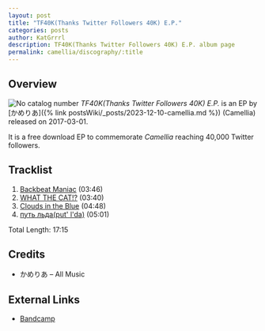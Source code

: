 ```yaml
---
layout: post
title: "TF40K(Thanks Twitter Followers 40K) E.P."
categories: posts
author: KatGrrrl
description: TF40K(Thanks Twitter Followers 40K) E.P. album page
permalink: camellia/discography/:title
---
```


## Overview

![No catalog number](/assets/images/camellia/albums/TF40KEP.png)
*TF40K(Thanks Twitter Followers 40K) E.P.* is an EP by [かめりあ]({% link postsWiki/_posts/2023-12-10-camellia.md %}) (Camellia) released on 2017-03-01.

It is a free download EP to commemorate *Camellia* reaching 40,000 Twitter followers.

## Tracklist

1. [Backbeat Maniac](#) (03:46)
2. [WHAT THE CAT!?](#) (03:40)
3. [Clouds in the Blue](#) (04:48)
4. [путь льда(put' l'da)](#) (05:01)

Total Length: 17:15

## Credits

* かめりあ – All Music

## External Links

* [Bandcamp](https://cametek.bandcamp.com/album/tf40k-thanks-twitter-followers-40k-e-p)
